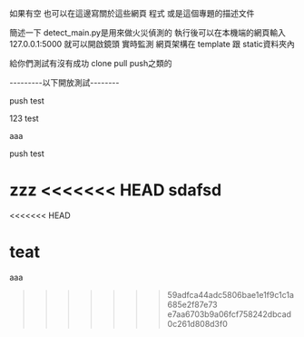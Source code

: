 如果有空 也可以在這邊寫關於這些網頁 程式 或是這個專題的描述文件

簡述一下 detect_main.py是用來做火災偵測的
執行後可以在本機端的網頁輸入127.0.0.1:5000 就可以開啟鏡頭 實時監測
網頁架構在 template 跟 static資料夾內


給你們測試有沒有成功 clone pull push之類的

---------以下開放測試--------

push test

123 test

aaa

push test

zzz
<<<<<<< HEAD
sdafsd
=======
<<<<<<< HEAD

teat
=======
aaa
>>>>>>> 59adfca44adc5806bae1e1f9c1c1a685e2f87e73
>>>>>>> e7aa6703b9a06fcf758242dbcad0c261d808d3f0
